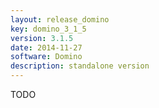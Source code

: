 ```yaml
---
layout: release_domino
key: domino_3_1_5
version: 3.1.5
date: 2014-11-27
software: Domino
description: standalone version
---
```


TODO 
